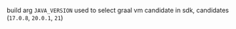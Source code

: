 build arg `JAVA_VERSION` used to select graal vm candidate in sdk, candidates (`17.0.8`, `20.0.1`, `21`)
